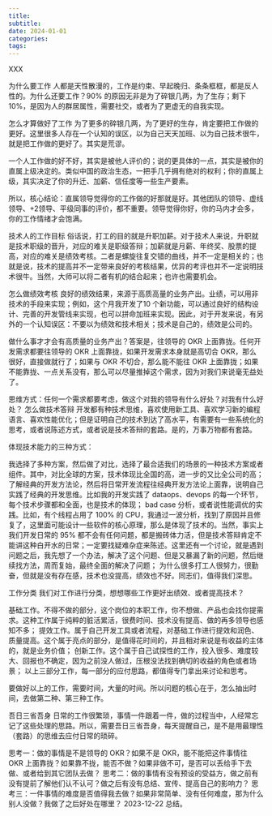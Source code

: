 ```yaml
---
title: 
subtitle: 
date: 2024-01-01
categories: 
tags: 
---
```


XXX

为什么要工作
人都是天性散漫的，工作是约束、早起晚归、条条框框，都是反人性的。为什么还要工作？90% 的原因无非是为了碎银几两，为了生存；剩下 10%，是因为人的群居属性，需要社交，或者为了更虚无的自我实现。

怎么才算做好了工作
为了更多的碎银几两，为了更好的生存，肯定要把工作做的更好。这里很多人存在一个认知的误区，以为自己天天加班、以为自己技术很牛，就是把工作做的更好了。其实是荒谬。

一个人工作做的好不好，其实是被他人评价的；说的更具体的一点，其实是被你的直属上级决定的。类似中国的政治生态，一把手几乎拥有绝对的权利；你的直属上级，其实决定了你的升迁、加薪、信任度等一些生产要素。

所以，核心结论：直属领导觉得你的工作做的好那就是好。其他团队的领导、虚线领导、+2领导、平级同事的评价，都不重要。领导觉得你好，你的马内才会多，你的工作情绪才会饱满。

技术人的工作目标
俗话说，打工的目的就是升职加薪。对于技术人来说，升职就是技术职级的晋升，对应的难关是职级答辩；加薪就是月薪、年终奖、股票的提高，对应的难关是绩效考核。二者是螺旋往复交错的曲线，并不一定是相关的；也就是说，技术的提高并不一定带来良好的考核结果，优异的考评也并不一定说明技术很牛。当然，大师可以将二者有机的结合起来；也许也需要机会。

怎么做绩效考核
良好的绩效结果，来源于高质高量的业务产出。业绩，可以用非技术的手段来实现；例如，这个月我开发了10 个新功能，可以通过良好的结构设计、完善的开发管线来实现，也可以拼命加班来实现。因此，对于开发来说，有另外的一个认知误区：不要以为绩效和技术相关；技术是自己的，绩效是公司的。

做什么事才才会有高质量的业务产出？答案是，往领导的 OKR 上面靠拢。任何开发需求都要往领导的 OKR 上面靠拢，如果开发需求本身就是高切合 OKR，那么很好，直接做就行了；如果与 OKR 不切合，那么能不能往 OKR 上面靠拢；如果不能靠拢、一点关系没有，那么可以尽量推掉这个需求，因为对我们来说毫无益处了。

思维方式：任何一个需求都要考虑，做这个对我的领导有什么好处？对我有什么好处？
怎么做技术答辩
开发都有种技术思维，喜欢使用新工具、喜欢学习新的编程语言、喜欢性能优化；但是证明自己的技术到达了高水平，有需要有一些系统化的思考，或者说陈述方式，或者说是技术答辩的套路。是的，万事万物都有套路。

体现技术能力的三种方式：

我选择了多种方案，然后做了对比，选择了最合适我们的场景的一种技术方案或者组件。其中，对比全球的方案，技术体现比全国的高，进一步的又比全公司的高；
了解经典的开发方法论，然后将日常开发流程往经典开发方法论上面靠，说明自己实践了经典的开发思维。比如我的开发实践了 dataops、devops 的每一个环节，每个技术步骤都和全面，也是技术的体现；
bad case 分析，或者说性能调优的实践。比如，有个线程占用了 100% 的 CPU，我通过一波分析，找到了原因并且修复了，这里面可能设计一些软件的核心原理，那么是体现了技术的。当然，事实上我们开发日常的 95% 都不会有任何问题，都是搬砖体力活，但是技术答辩肯定不能讲这种白开水的日常；一定要找疑难杂症来陈述。这里还有一个讨论，就是遇到问题之后，我先想了一个办法，解决了这个问题、但是又暴漏了新的问题，然后继续找方法，周而复始，最终全面的解决了问题；
为什么很多打工人很努力，很勤奋，但就是没有存在感，技术也没提高，绩效也不好。同志们，值得我们深思。

工作分类
我们对工作进行分类，想想哪些工作更好出绩效、或者提高技术？

基础工作。不得不做的部分，这个岗位的本职工作，你不想做、产品也会找你提需求。这种工作属于纯粹的脏活累活，很费时间、技术没有提高、做的再多领导也感知不多；
提效工作。属于自己开发工具或者流程，对基础工作进行提效和润色、质量提高。这个属于亮点的部分，是值得花时间的，并且相对来说是有收益的主体的，就是业务价值；
创新工作。这个属于自己试探性的工作，投入很多、难度较大、回报也不确定，因为之前没人做过，压根没法找到确切的收益的角色或者场景；
以上三部分工作，每一部分的应付思路，都值得专门拿出来讨论和思考。

要做好以上的工作，需要时间，大量的时间。所以问题的核心在于，怎么抽出时间，去做第二种、第三种工作。

吾日三省吾身
日常的工作很繁琐，事情一件跟着一件，做的过程当中，人经常忘记了这些处理的思路。所以，需要吾日三省吾身，每天提醒自己，是不是用最理性（套路）的思维去应付日常的琐碎。

思考一：做的事情是不是领导的 OKR？如果不是 OKR，能不能把这件事情往 OKR 上面靠拢？如果靠不拢，能否不做？如果非做不可，是否可以丢给手下去做、或者给到其它团队去做？
思考二：做的事情有没有预设的受益方，做之前有没有提前了解他们认不认可？做之后有没有总结、宣传、提高自己的影响力？
思考三：一件事情的难度是否值得我去做？如果非常简单、没有任何难度，那为什么别人没做？我做了之后好处在哪里？
2023-12-22 总结。